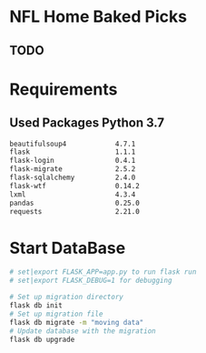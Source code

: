 # NFL Home Baked Picks
## TODO


# Requirements

## Used Packages Python 3.7
```bash
beautifulsoup4            4.7.1
flask                     1.1.1                     
flask-login               0.4.1  
flask-migrate             2.5.2  
flask-sqlalchemy          2.4.0  
flask-wtf                 0.14.2
lxml                      4.3.4
pandas                    0.25.0
requests                  2.21.0
```

# Start DataBase

```bash
# set|export FLASK_APP=app.py to run flask run
# set|export FLASK_DEBUG=1 for debugging

# Set up migration directory
flask db init
# Set up migration file
flask db migrate -m "moving data"
# Update database with the migration
flask db upgrade
````
